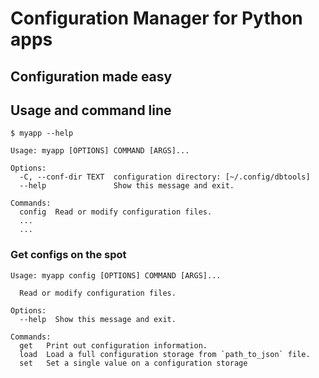 # Configuration Manager for Python apps

## Configuration made easy

## Usage and command line

```shell
$ myapp --help

Usage: myapp [OPTIONS] COMMAND [ARGS]...

Options:
  -C, --conf-dir TEXT  configuration directory: [~/.config/dbtools]
  --help               Show this message and exit.

Commands:
  config  Read or modify configuration files.
  ...
  ...
```

### Get configs on the spot 


```shell
Usage: myapp config [OPTIONS] COMMAND [ARGS]...

  Read or modify configuration files.

Options:
  --help  Show this message and exit.

Commands:
  get   Print out configuration information.
  load  Load a full configuration storage from `path_to_json` file.
  set   Set a single value on a configuration storage
```

